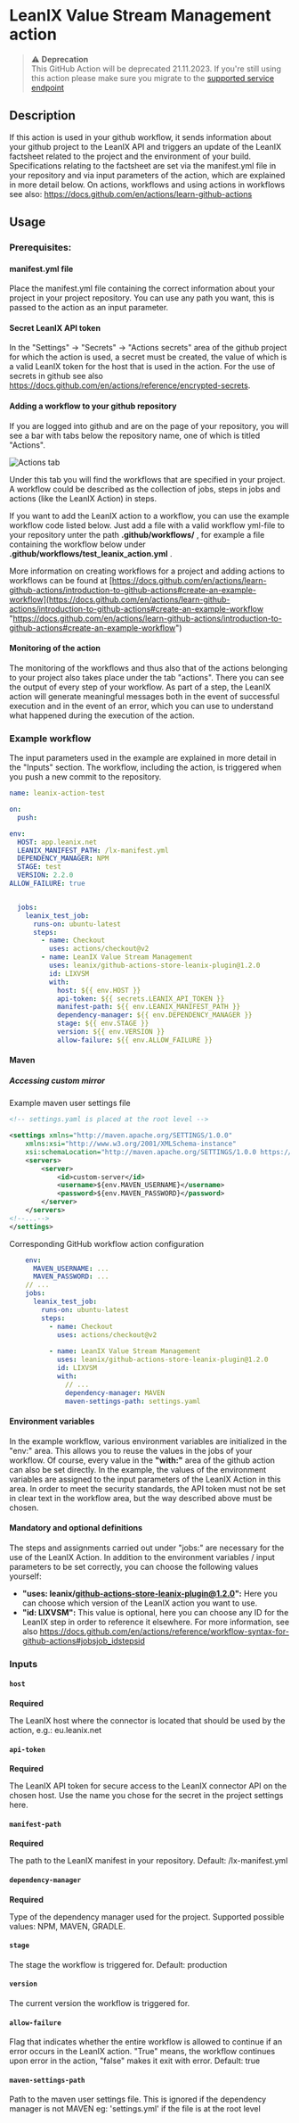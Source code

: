 

# LeanIX Value Stream Management action
> ⚠️ **Deprecation** <br>
> This GitHub Action will be deprecated 21.11.2023. If you're still using this action please make sure you migrate to the [supported service endpoint](https://docs-vsm.leanix.net/reference/discovery_service)

## Description

If this action is used in your github workflow, it sends information about your github project to the LeanIX API and triggers an update of the LeanIX factsheet related to the project and the environment of your build. Specifications relating to the factsheet are set via the manifest.yml file in your repository and via input parameters of the action, which are explained in more detail below.
On actions, workflows and using actions in workflows see also: https://docs.github.com/en/actions/learn-github-actions

## Usage

### Prerequisites:

#### manifest.yml file

Place the manifest.yml file containing the correct information about your project in your project repository. You can use any path you want, this is passed to the action as an input parameter.

#### Secret LeanIX API token

In the "Settings" -> "Secrets" -> "Actions secrets" area of ​​the github project for which the action is used, a secret must be created, the value of which is a valid LeanIX token for the host that is used in the action. For the use of secrets in github see also https://docs.github.com/en/actions/reference/encrypted-secrets.


#### Adding a workflow to your github repository

If you are logged into github and are on the page of your repository, you will see a bar with tabs below the repository name, one of which is titled "Actions".

![Actions tab](images/actions-tab.png)

Under this tab you will find the workflows that are specified in your project. A workflow could be described as the collection of jobs, steps in jobs and actions (like the LeanIX Action) in steps.

If you want to add the LeanIX action to a workflow, you can use the example workflow code listed below. Just add a file with a valid workflow yml-file to your repository unter the path **.github/workflows/** , for example a file containing the workflow below under **.github/workflows/test_leanix_action.yml** .

More information on creating workflows for a project and adding actions to workflows can be found at [https://docs.github.com/en/actions/learn-github-actions/introduction-to-github-actions#create-an-example-workflow](https://docs.github.com/en/actions/learn-github-actions/introduction-to-github-actions#create-an-example-workflow "https://docs.github.com/en/actions/learn-github-actions/introduction-to-github-actions#create-an-example-workflow")


#### Monitoring of the action

  
The monitoring of the workflows and thus also that of the actions belonging to your project also takes place under the tab "actions". There you can see the output of every step of your workflow. As part of a step, the LeanIX action will generate meaningful messages both in the event of successful execution and in the event of an error, which you can use to understand what happened during the execution of the action.


### Example workflow

The input parameters used in the example are explained in more detail in the "Inputs" section. The workflow, including the action, is triggered when you push a new commit to the repository.
```yaml
name: leanix-action-test

on:
  push:

env:
  HOST: app.leanix.net
  LEANIX_MANIFEST_PATH: /lx-manifest.yml
  DEPENDENCY_MANAGER: NPM
  STAGE: test
  VERSION: 2.2.0
ALLOW_FAILURE: true


  jobs:
    leanix_test_job:
      runs-on: ubuntu-latest
      steps:
        - name: Checkout
          uses: actions/checkout@v2
        - name: LeanIX Value Stream Management
          uses: leanix/github-actions-store-leanix-plugin@1.2.0
          id: LIXVSM
          with:
            host: ${{ env.HOST }}
            api-token: ${{ secrets.LEANIX_API_TOKEN }}
            manifest-path: ${{ env.LEANIX_MANIFEST_PATH }}
            dependency-manager: ${{ env.DEPENDENCY_MANAGER }}
            stage: ${{ env.STAGE }}
            version: ${{ env.VERSION }}
            allow-failure: ${{ env.ALLOW_FAILURE }}
```

#### Maven
##### Accessing custom mirror
Example maven user settings file

```xml
<!-- settings.yaml is placed at the root level -->

<settings xmlns="http://maven.apache.org/SETTINGS/1.0.0"
    xmlns:xsi="http://www.w3.org/2001/XMLSchema-instance"
    xsi:schemaLocation="http://maven.apache.org/SETTINGS/1.0.0 https://maven.apache.org/xsd/settings-1.0.0.xsd">
    <servers>
        <server>
            <id>custom-server</id>
            <username>${env.MAVEN_USERNAME}</username>
            <password>${env.MAVEN_PASSWORD}</password>
        </server>
    </servers>
<!--...-->
</settings>

```

Corresponding GitHub workflow action configuration 

```yaml
    env:
      MAVEN_USERNAME: ...
      MAVEN_PASSWORD: ...
    // ...
    jobs:  
      leanix_test_job:  
        runs-on: ubuntu-latest  
        steps:  
          - name: Checkout  
            uses: actions/checkout@v2  
            
          - name: LeanIX Value Stream Management 
            uses: leanix/github-actions-store-leanix-plugin@1.2.0  
            id: LIXVSM
            with:  
              // ...
              dependency-manager: MAVEN
              maven-settings-path: settings.yaml
```



#### Environment variables
In the example workflow, various environment variables are initialized in the "env:" area. This allows you to reuse the values ​​in the jobs of your workflow. Of course, every value in the **"with:"** area of ​​the github action can also be set directly. In the example, the values ​​of the environment variables are assigned to the input parameters of the LeanIX Action in this area. In order to meet the security standards, the API token must not be set in clear text in the workflow area, but the way described above must be chosen.

#### Mandatory and optional definitions
The steps and assignments carried out under "jobs:" are necessary for the use of the LeanIX Action. In addition to the environment variables / input parameters to be set correctly, you can choose the following values ​​yourself:

- **"uses: leanix/github-actions-store-leanix-plugin@1.2.0":** Here you can choose which version of the LeanIX action you want to use.
- **"id: LIXVSM":** This value is optional, here you can choose any ID for the LeanIX step in order to reference it elsewhere. For more information, see also https://docs.github.com/en/actions/reference/workflow-syntax-for-github-actions#jobsjob_idstepsid


### Inputs

#### `host`


**Required** 

The LeanIX host where the connector is located that should be used by the action, e.g.: eu.leanix.net

#### `api-token`

**Required**

 The LeanIX API token for secure access to the LeanIX connector API on the chosen host. Use the name you chose for the secret in the project settings here.

#### `manifest-path`

**Required** 

The path to the LeanIX manifest in your repository. Default: /lx-manifest.yml

#### `dependency-manager`

**Required**

Type of the dependency manager used for the project. Supported possible values: NPM, MAVEN, GRADLE.

#### `stage`

The stage the workflow is triggered for. Default: production

#### `version`

The current version the workflow is triggered for.

#### `allow-failure`

Flag that indicates whether the entire workflow is allowed to continue if an error occurs in the LeanIX action. "True" means, the workflow continues upon error in the action, "false" makes it exit with error. Default: true

#### `maven-settings-path`

Path to the maven user settings file. This is ignored if the dependency manager is not MAVEN eg: 'settings.yml' if the file is at the root level
